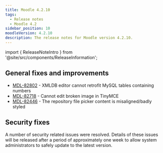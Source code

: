 ```yaml
---
title: Moodle 4.2.10
tags:
  - Release notes
  - Moodle 4.2
sidebar_position: 10
moodleVersion: 4.2.10
description: The release notes for Moodle version 4.2.10.
---
```


import { ReleaseNoteIntro } from '@site/src/components/ReleaseInformation';

<ReleaseNoteIntro releaseName={frontMatter.moodleVersion} />

## General fixes and improvements
<!-- cspell:disable -->
- [MDL-82802](https://tracker.moodle.org/browse/MDL-82802) - XMLDB editor cannot retrofit MySQL tables containing numbers
- [MDL-82718](https://tracker.moodle.org/browse/MDL-82718) - Cannot edit broken image in TinyMCE
- [MDL-82446](https://tracker.moodle.org/browse/MDL-82446) - The repository file picker content is misaligned/badly styled
<!-- cspell:enable -->

## Security fixes

A number of security related issues were resolved. Details of these issues will be released after a period of approximately one week to allow system administrators to safely update to the latest version.
